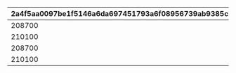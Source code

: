 |2a4f5aa0097be1f5146a6da697451793a6f08956739ab9385c04bf572e84bf41|7d501d27a389ac2adb4c6731b5bac792d241e0c798b48fc9263959da5b54c547|7d485d4198c8f4e701ac092217b2fc22a3f2522c82fa79b1e9bf798cb3d2b000|
| --- | --- | --- |
|208700|2|208701|
|210100|2|210101|
|208700|3|208702|
|210100|3|210102|